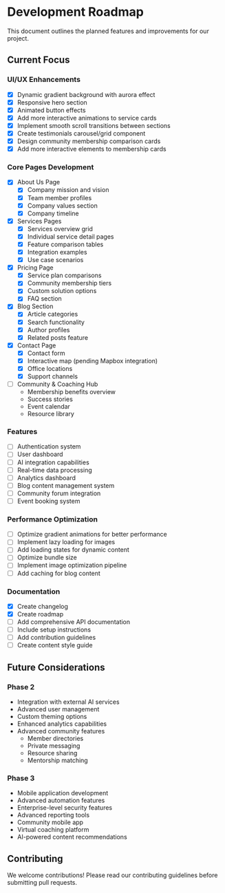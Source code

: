 # Development Roadmap

This document outlines the planned features and improvements for our project.

## Current Focus

### UI/UX Enhancements
- [x] Dynamic gradient background with aurora effect
- [x] Responsive hero section
- [x] Animated button effects
- [x] Add more interactive animations to service cards
- [x] Implement smooth scroll transitions between sections
- [x] Create testimonials carousel/grid component
- [x] Design community membership comparison cards
- [x] Add more interactive elements to membership cards

### Core Pages Development
- [x] About Us Page
  - [x] Company mission and vision
  - [x] Team member profiles
  - [x] Company values section
  - [x] Company timeline
  
- [x] Services Pages
  - [x] Services overview grid
  - [x] Individual service detail pages
  - [x] Feature comparison tables
  - [x] Integration examples
  - [x] Use case scenarios
  
- [x] Pricing Page
  - [x] Service plan comparisons
  - [x] Community membership tiers
  - [x] Custom solution options
  - [x] FAQ section
  
- [x] Blog Section
  - [x] Article categories
  - [x] Search functionality
  - [x] Author profiles
  - [x] Related posts feature
  
- [x] Contact Page
  - [x] Contact form
  - [x] Interactive map (pending Mapbox integration)
  - [x] Office locations
  - [x] Support channels
  
- [ ] Community & Coaching Hub
  - Membership benefits overview
  - Success stories
  - Event calendar
  - Resource library

### Features
- [ ] Authentication system
- [ ] User dashboard
- [ ] AI integration capabilities
- [ ] Real-time data processing
- [ ] Analytics dashboard
- [ ] Blog content management system
- [ ] Community forum integration
- [ ] Event booking system

### Performance Optimization
- [ ] Optimize gradient animations for better performance
- [ ] Implement lazy loading for images
- [ ] Add loading states for dynamic content
- [ ] Optimize bundle size
- [ ] Implement image optimization pipeline
- [ ] Add caching for blog content

### Documentation
- [x] Create changelog
- [x] Create roadmap
- [ ] Add comprehensive API documentation
- [ ] Include setup instructions
- [ ] Add contribution guidelines
- [ ] Create content style guide

## Future Considerations

### Phase 2
- Integration with external AI services
- Advanced user management
- Custom theming options
- Enhanced analytics capabilities
- Advanced community features
  - Member directories
  - Private messaging
  - Resource sharing
  - Mentorship matching

### Phase 3
- Mobile application development
- Advanced automation features
- Enterprise-level security features
- Advanced reporting tools
- Community mobile app
- Virtual coaching platform
- AI-powered content recommendations

## Contributing
We welcome contributions! Please read our contributing guidelines before submitting pull requests.
